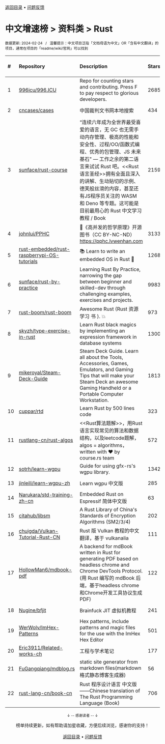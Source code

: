 <a href="https://github.com/GrowingGit/GitHub-Chinese-Top-Charts#github中文排行榜">返回目录</a> • <a href="/content/docs/feedback.md">问题反馈</a>

# 中文增速榜 > 资料类 > Rust
<sub>数据更新: 2024-02-24&nbsp;&nbsp;&nbsp;/&nbsp;&nbsp;&nbsp;温馨提示：中文项目泛指「文档母语为中文」OR「含有中文翻译」的项目，通常在项目的「readme/wiki/官网」可以找到</sub>

|#|Repository|Description|Stars|Average daily growth|Updated|
|:-|:-|:-|:-|:-|:-|
|1|[996icu/996.ICU](https://github.com/996icu/996.ICU)|Repo for counting stars and contributing. Press F to pay respect to glorious developers.|268564|150|2024-02-22|
|2|[cncases/cases](https://github.com/cncases/cases)|中国裁判文书网本地搜索|434|11|2024-02-20|
|3|[sunface/rust-course](https://github.com/sunface/rust-course)|“连续六年成为全世界最受喜爱的语言，无 GC 也无需手动内存管理、极高的性能和安全性、过程/OO/函数式编程、优秀的包管理、JS 未来基石" — 工作之余的第二语言来试试 Rust 吧。<<Rust语言圣经>>拥有全面且深入的讲解、生动贴切的示例、德芙般丝滑的内容，甚至还有JS程序员关注的 WASM 和 Deno 等专题。这可能是目前最用心的 Rust 中文学习教程 / Book |21590|11|2024-02-22|
|4|[johnlui/PPHC](https://github.com/johnlui/PPHC)|📙《高并发的哲学原理》开源图书（CC BY-NC-ND）https://pphc.lvwenhan.com|3133|8|2024-01-24|
|5|[rust-embedded/rust-raspberrypi-OS-tutorials](https://github.com/rust-embedded/rust-raspberrypi-OS-tutorials)|:books: Learn to write an embedded OS in Rust :crab:|12682|6|2024-02-10|
|6|[sunface/rust-by-practice](https://github.com/sunface/rust-by-practice)|Learning Rust By Practice,  narrowing the gap between beginner and skilled-dev through challenging examples, exercises and projects.|9983|5|2024-02-04|
|7|[rust-boom/rust-boom](https://github.com/rust-boom/rust-boom)|Awesome Rust (Rust 资源   学习   书 ). 💥|973|2|2024-01-27|
|8|[skyzh/type-exercise-in-rust](https://github.com/skyzh/type-exercise-in-rust)|Learn Rust black magics by implementing an expression framework in database systems|1300|2|2024-01-18|
|9|[mikeroyal/Steam-Deck-Guide](https://github.com/mikeroyal/Steam-Deck-Guide)|Steam Deck Guide. Learn all about the Tools, Accessories, Games, Emulators, and Gaming Tips that will make your Steam Deck an awesome Gaming Handheld or a Portable Computer Workstation. |1813|2|2024-01-04|
|10|[cuppar/rtd](https://github.com/cuppar/rtd)|Learn Rust by 500 lines code|323|2|2023-09-05|
|11|[rustlang-cn/rust-algos](https://github.com/rustlang-cn/rust-algos)|<<Rust算法题解>>，用Rust语言实现常见的算法和数据结构，以及leetcode题解，algos = algorithms，written with ❤️ by course.rs team|572|1|2024-02-09|
|12|[sotrh/learn-wgpu](https://github.com/sotrh/learn-wgpu)|Guide for using gfx-rs's wgpu library.|1342|1|2024-02-20|
|13|[jinleili/learn-wgpu-zh](https://github.com/jinleili/learn-wgpu-zh)|Learn wgpu 中文版|285|1|2024-02-11|
|14|[Narukara/std-training-zh-cn](https://github.com/Narukara/std-training-zh-cn)|Embedded Rust on Espressif 简体中文版|63|0|2024-01-29|
|15|[citahub/libsm](https://github.com/citahub/libsm)|A Rust Library of China's Standards of Encryption Algorithms (SM2/3/4)|202|0|2023-12-26|
|16|[chuigda/Vulkan-Tutorial-Rust-CN](https://github.com/chuigda/Vulkan-Tutorial-Rust-CN)|Rust 版 Vulkan 教程的中文翻译，基于 vulkanalia|111|0|2023-10-13|
|17|[HollowMan6/mdbook-pdf](https://github.com/HollowMan6/mdbook-pdf)|A backend for mdBook written in Rust for generating PDF based on headless chrome and Chrome DevTools Protocol. (用 Rust 编写的 mdBook 后端，基于headless chrome和Chrome开发工具协议生成PDF)|122|0|2024-02-12|
|18|[Nugine/bfjit](https://github.com/Nugine/bfjit)|Brainfuck JIT 虚拟机教程|241|0|2023-10-19|
|19|[WerWolv/ImHex-Patterns](https://github.com/WerWolv/ImHex-Patterns)|Hex patterns, include patterns and magic files for the use with the ImHex Hex Editor|501|0|2024-02-18|
|20|[Eric3911/Related-works-ch](https://github.com/Eric3911/Related-works-ch)|工程与学术笔记|177|0|2024-01-18|
|21|[FuGangqiang/mdblog.rs](https://github.com/FuGangqiang/mdblog.rs)|static site generator from markdown files(markdown 格式静态博客生成器)|56|0|2023-09-04|
|22|[rust-lang-cn/book-cn](https://github.com/rust-lang-cn/book-cn)|Rust  程序设计语言 中文版——Chinese translation of The Rust Programming Language (Book)|706|0|2024-02-15|

<div align="center">
    <p><sub>↓ -- 感谢读者 -- ↓</sub></p>
    榜单持续更新，如有帮助请加星收藏，方便后续浏览，感谢你的支持！
</div>

<br/>

<div align="center"><a href="https://github.com/GrowingGit/GitHub-Chinese-Top-Charts#github中文排行榜">返回目录</a> • <a href="/content/docs/feedback.md">问题反馈</a></div>
